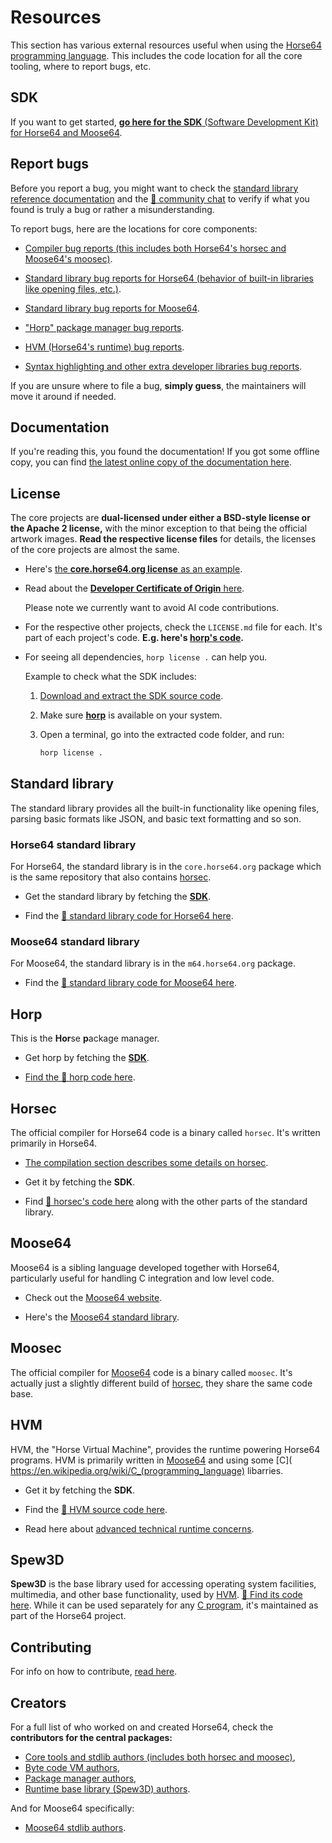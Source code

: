 
<!-- For license of this file, see LICENSE.md in the base dir. -->

Resources
=========

This section has various external resources useful when using the
[Horse64 programming language](https://horse64.org). This
includes the code location for all the core tooling, where
to report bugs, etc.


SDK
---

If you want to get started, [**go here for
the SDK** (Software Development Kit) for Horse64 and
Moose64](https://horse64.org/get).


Report bugs
-----------

Before you report a bug, you might want to check the
[standard library reference documentation](
./docs/FIXME)
and the [💬 community chat](https://horse64.org/chat)
to verify if what you found is truly a bug or rather
a misunderstanding.

To report bugs, here are the locations for core components:

- [Compiler bug reports (this includes both Horse64's horsec
  and Moose64's moosec)](
  https://codeberg.org/Horse64/core.horse64.org/issues).

- [Standard library bug reports for Horse64 (behavior
  of built-in libraries like opening files, etc.)](
  https://codeberg.org/Horse64/core.horse64.org/issues).

- [Standard library bug reports for Moose64](
  https://codeberg.org/Moose64/m64.horse64.org/issues
  ).

- ["Horp" package manager bug reports](
  https://codeberg.org/Horse64/horp.horse64.org/issues).

- [HVM (Horse64's runtime) bug reports](
  https://codeberg.org/Horse64/hvm.horse64.org/issues).

- [Syntax highlighting and other extra developer
  libraries bug reports](
  https://codeberg.org/Horse64/devtools.horse64.org/issues).

If you are unsure where to file a bug, **simply guess**,
the maintainers will move it around if needed.


Documentation
-------------

If you're reading this, you found the documentation! If you got
some offline copy, you can find [the latest online copy of the
documentation here](https://horse64.org/docs/Welcome).


License
-------

The core projects are **dual-licensed under either a
BSD-style license or the Apache 2 license,** with the minor
exception to that being the official artwork images. **Read
the respective license files** for details, the licenses
of the core projects are almost the same.

- Here's [the **core.horse64.org license** as an example](
  https://codeberg.org/Horse64/core.horse64.org/src/branch/main/LICENSE.md).

- Read about the [**Developer Certificate of Origin** here](
  https://codeberg.org/Horse64/core.horse64.org/src/branch/main/LICENSE.md#contributions).

  Please note we currently want to avoid AI code contributions.

- For the respective other projects, check the
  `LICENSE.md` file for each. It's part of each
  project's code. **E.g. here's [horp's code](
  #horp).**

- For seeing all dependencies, `horp license .` can help you.

  Example to check what the SDK includes:

  1. [Download and extract the SDK source code](
     https://codeberg.org/Horse64/sdk.horse64.org/archive/main.zip).

  2. Make sure [**horp**](#horp) is available on your system.

  3. Open a terminal, go into the extracted code folder, and run:

     ```bash
     horp license .
     ```


Standard library
----------------

The standard library provides all the built-in functionality
like opening files, parsing basic formats like JSON, and
basic text formatting and so son.

### Horse64 standard library

For Horse64, the standard library is in the `core.horse64.org`
package which is the same repository that also contains
[horsec](#Horsec).

- Get the standard library by fetching the [**SDK**](#sdk).

- Find the [🧬 standard library code for Horse64 here](
  https://codeberg.org/Horse64/core.horse64.org/src/branch/main/src).

### Moose64 standard library

For Moose64, the standard library is in the `m64.horse64.org`
package.

- Find the [🧬 standard library code for Moose64 here](
  https://codeberg.org/Moose64/m64.horse64.org/src/branch/main/src).


Horp
----

This is the **Hor**se **p**ackage manager.

- Get horp by fetching the [**SDK**](#sdk).

- [Find the 🧬 horp code here](
  https://codeberg.org/Horse64/horp.horse64.org/).


Horsec
------

The official compiler for Horse64 code is a binary called `horsec`.
It's written primarily in Horse64.

- [The compilation section describes some details on horsec](
  /docs/Compilation.md).

- Get it by fetching the **SDK**.

- Find [🧬 horsec's code here](
  https://codeberg.org/Horse64/core.horse64.org/src/branch/main/src/compiler/)
  along with the other parts of the standard library.


Moose64
-------

Moose64 is a sibling language developed together with Horse64,
particularly useful for handling C integration and low level code.

- Check out the [Moose64 website](https://m64.horse64.org).

- Here's the [Moose64 standard library](
  https://codeberg.org/Moose64/m64.horse64.org).


Moosec
------

The official compiler for [Moose64](#moose64) code is a binary called
`moosec`. It's actually just a slightly different build of
[horsec](#horsec), they share the same code base.


HVM
---

HVM, the "Horse Virtual Machine", provides the
runtime powering Horse64 programs.
HVM is primarily written in [Moose64](#moose64) and
using some [C](
https://en.wikipedia.org/wiki/C_(programming_language)
libarries.

- Get it by fetching the **SDK**.

- Find the [🧬 HVM source code here](
  https://codeberg.org/Horse64/hvm.horse64.org/src/branch/main/src/
  ).

- Read here about [advanced technical runtime concerns](
  /docs/Runtime%20Concerns.md).


Spew3D
------

**Spew3D** is the base library used for accessing operating system
facilities, multimedia, and other base functionality, used
by [HVM](#hvm). [🧬 Find its code here](
https://codeberg.org/Spew3D/Spew3D).
While it can be used separately for any [C program](
https://en.wikipedia.org/wiki/C_%28programming_language%29),
it's maintained as part of the Horse64 project.


Contributing
------------

For info on how to contribute, [read here](
/docs/How%20to%20Contribute.md).


Creators
--------

For a full list of who worked on and created Horse64,
check the **contributors for the central packages:**

- [Core tools and stdlib authors (includes both horsec and
  moosec)](
  https://codeberg.org/Horse64/core.horse64.org/src/branch/main/AUTHORS.md),
- [Byte code VM authors](
  https://codeberg.org/Horse64/hvm.horse64.org/src/branch/main/AUTHORS.md),
- [Package manager authors](
  https://codeberg.org/Horse64/horp.horse64.org/src/branch/main/AUTHORS.md),
- [Runtime base library (Spew3D) authors](
  https://codeberg.org/Spew3D/Spew3D/src/branch/main/AUTHORS.md).

And for Moose64 specifically:

- [Moose64 stdlib authors](
  https://codeberg.org/Moose64/m64.horse64.org/src/branch/main/AUTHORS.md).

